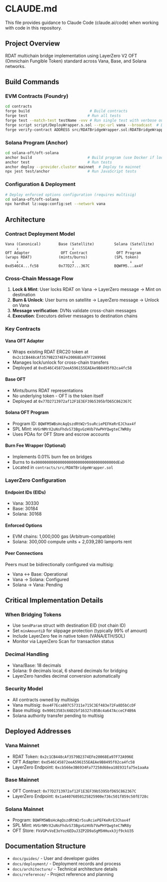 # CLAUDE.md

This file provides guidance to Claude Code (claude.ai/code) when working with code in this repository.

## Project Overview

RDAT multichain bridge implementation using LayerZero V2 OFT (Omnichain Fungible Token) standard across Vana, Base, and Solana networks.

## Build Commands

### EVM Contracts (Foundry)
```bash
cd contracts
forge build                           # Build contracts
forge test                           # Run all tests
forge test --match-test testName -vvv # Run single test with verbose output
forge script script/DeployWrapper.s.sol --rpc-url vana --broadcast  # Deploy to Vana
forge verify-contract ADDRESS src/RDATBridgeWrapper.sol:RDATBridgeWrapper --chain vana  # Verify contract
```

### Solana Program (Anchor)
```bash
cd solana-oft/oft-solana
anchor build                         # Build program (use Docker if local fails)
anchor test                          # Run tests
anchor deploy --provider.cluster mainnet  # Deploy to mainnet
npx jest test/anchor                 # Run JavaScript tests
```

### Configuration & Deployment
```bash
# Deploy enforced options configuration (requires multisig)
cd solana-oft/oft-solana
npx hardhat lz:oapp:config:set --network vana
```

## Architecture

### Contract Deployment Model
```
Vana (Canonical)        Base (Satellite)         Solana (Satellite)
     ↓                        ↓                         ↓
OFT Adapter              OFT Contract             OFT Program
(wraps RDAT)            (mints/burns)            (SPL token)
     ↓                        ↓                         ↓
0xd546C4...fc58         0x77D27...367C           BQWFM5...ax4f
```

### Cross-Chain Message Flow
1. **Lock & Mint**: User locks RDAT on Vana → LayerZero message → Mint on destination
2. **Burn & Unlock**: User burns on satellite → LayerZero message → Unlock on Vana
3. **Message verification**: DVNs validate cross-chain messages
4. **Execution**: Executors deliver messages to destination chains

### Key Contracts

#### Vana OFT Adapter
- Wraps existing RDAT ERC20 token at `0x2c1CB448cAf3579B2374EFe20068Ea97F72A996E`
- Manages lock/unlock for cross-chain transfers
- Deployed at `0xd546C45872eeA596155EAEAe9B8495f02ca4fc58`

#### Base OFT
- Mints/burns RDAT representations
- No underlying token - OFT is the token itself
- Deployed at `0x77D2713972af12F1E3EF39b5395bfD65C862367C`

#### Solana OFT Program
- Program ID: `BQWFM5WBsHcAqQszdRtW2r5suRciePEFKeRrEJChax4f`
- SPL Mint: `HVGrNMrX2uNsFhdvS73BgvGzHVb7VwPHYQwgteC7WR8y`
- Uses PDAs for OFT Store and escrow accounts

#### Burn Fee Wrapper (Optional)
- Implements 0.01% burn fee on bridges
- Burns to `0x000000000000000000000000000000000000dEaD`
- Located in `contracts/src/RDATBridgeWrapper.sol`

### LayerZero Configuration

#### Endpoint IDs (EIDs)
- Vana: 30330
- Base: 30184
- Solana: 30168

#### Enforced Options
- EVM chains: 1,000,000 gas (Arbitrum-compatible)
- Solana: 300,000 compute units + 2,039,280 lamports rent

#### Peer Connections
Peers must be bidirectionally configured via multisig:
- Vana ↔ Base: Operational
- Vana → Solana: Configured
- Solana → Vana: Pending

## Critical Implementation Details

### When Bridging Tokens
- Use `SendParam` struct with destination EID (not chain ID)
- Set `minAmountLD` for slippage protection (typically 99% of amount)
- Include LayerZero fee in native token (VANA/ETH/SOL)
- Monitor via LayerZero Scan for transaction status

### Decimal Handling
- Vana/Base: 18 decimals
- Solana: 9 decimals local, 6 shared decimals for bridging
- LayerZero handles decimal conversion automatically

### Security Model
- All contracts owned by multisigs
- Vana multisig: `0xe4F7Eca807C57311e715C3Ef483e72Fa8D5bCcDF`
- Base multisig: `0x90013583c66D2bf16327cB5Bc4a647AcceCF4B9A`
- Solana authority transfer pending to multisig

## Deployed Addresses

### Vana Mainnet
- RDAT Token: `0x2c1CB448cAf3579B2374EFe20068Ea97F72A996E`
- OFT Adapter: `0xd546C45872eeA596155EAEAe9B8495f02ca4fc58`
- LayerZero Endpoint: `0xcb566e3B6934Fa77258d68ea18E931fa75e1aaAa`

### Base Mainnet
- OFT Contract: `0x77D2713972af12F1E3EF39b5395bfD65C862367C`
- LayerZero Endpoint: `0x1a44076050125825900e736c501f859c50fE728c`

### Solana Mainnet
- Program: `BQWFM5WBsHcAqQszdRtW2r5suRciePEFKeRrEJChax4f`
- SPL Mint: `HVGrNMrX2uNsFhdvS73BgvGzHVb7VwPHYQwgteC7WR8y`
- OFT Store: `FkVGPvVoE3oYoz6EDuJ3ZP2D9aSgM5HHuxk3jf9ckU35`

## Documentation Structure
- `docs/guides/` - User and developer guides
- `docs/deployment/` - Deployment records and process
- `docs/architecture/` - Technical architecture details
- `docs/reference/` - Project reference and planning